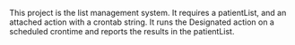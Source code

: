 This project is the list management system. It requires a patientList, and an attached action with a crontab string. It runs the Designated action on a scheduled crontime and reports the results in the patientList.
